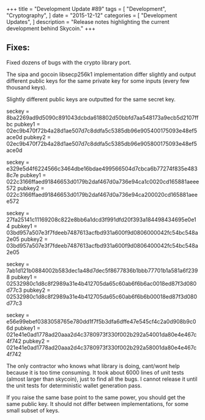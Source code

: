 +++
title = "Development Update #89"
tags = [
    "Development",
    "Cryptography",
]
date = "2015-12-12"
categories = [
    "Development Updates",
]
description = "Release notes highlighting the current development behind Skycoin."
+++

## Fixes:

Fixed dozens of bugs with the crypto library port.

The sipa and gocoin libsecp256k1 implementation differ slightly and output different public keys for the same private key for some inputs (every few thousand keys).

Slightly different public keys are outputted for the same secret key.

seckey  = 8ba2269ad9d5090c891043dcbda618802d50bbfd7aa548173a9ecb5d2107ffbc
pubkey1 = 02ec9b470f72b4a28d1ae507d7c8ddfa5c5385db96e905400175093e48ef5ace0d
pubkey2 = 02ec9b470f72b4a28d1ae507d7c8ddfa5c5385db96e905800175093e48ef5ace0d

seckey  = e329e5d4f6224566c3464dbe16bdae499566504d7cbca6b77274f835e4838c7e
pubkey1 = 022c3166ffaed91846653d0179b2daf467d0a736e94ca1c0020cd165881aeee572
pubkey2 = 022c3166ffaed91846653d0179b2daf467d0a736e94ca200020cd165881aeee572

seckey  = 27fa25141c11169208c822e8bb6a1dcd3f991dfd20f393a184498434695e0e14
pubkey1 = 03bd957a507e3f7fdeeb7487613acfbd931a600f9d0806000042fc54bc548a2e05
pubkey2 = 03bd957a507e3f7fdeeb7487613acfbd931a600f9d0806400042fc54bc548a2e05

seckey  = 7ab1d121b0884002b583dec1a48d7dec5f8677836b1bbb77701b1a581a6f2398
pubkey1 = 02532980c1d8c8f2989a31e4b412705da65c60ab6f6b6ac0018ed87f3d080d77c3
pubkey2 = 02532980c1d8c8f2989a31e4b412705da65c60ab6f6b6b00018ed87f3d080d77c3

seckey  = e56e99ebef0383058765e780dd1f7f5b3dfa6dffe47e545cf4c2a0d908b9c06d
pubkey1 = 021e41e0ad1778ad20aaa2d4c3780973f330f002b292a54001da80e4e467c4f742
pubkey2 = 021e41e0ad1778ad20aaa2d4c3780973f330f002b292a58001da80e4e467c4f742

The only contractor who knows what library is doing, cant/wont help because it is too time consuming. It took about 6000 lines of unit tests (almost larger than skycoin), just to find all the bugs. I cannot release it until the unit tests for deterministic wallet generation pass.

If you raise the same base point to the same power, you should get the same public key. It should not differ between implementations, for some small subset of keys.
